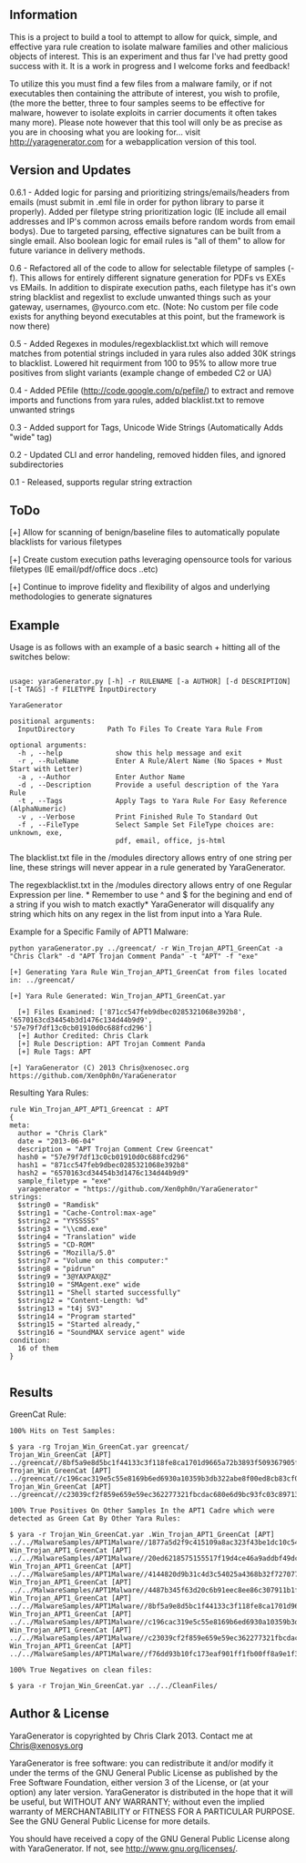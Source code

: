## Information
This is a project to build a tool to attempt to allow for quick, simple, and effective yara rule creation to isolate malware families and other malicious objects of interest. This is an experiment and thus far I've had pretty good success with it. It is a work in progress and I welcome forks and feedback!

To utilize this you must find a few files from a malware family, or if not executables then containing the attribute of interest, you wish to profile, (the more the better, three to four samples seems to be effective for malware, however to isolate exploits in carrier documents it often takes many more). Please note however that this tool will only be as precise as you are in choosing what you are looking for... visit http://yaragenerator.com for a webapplication version of this tool. 

## Version and Updates
0.6.1 - Added logic for parsing and prioritizing strings/emails/headers from emails (must submit in .eml file in order for python library to parse it properly). Added per filetype string prioritization logic (IE include all email addresses and IP's common across emails before random words from email bodys). Due to targeted parsing, effective signatures can be built from a single email. Also boolean logic for email rules is "all of them" to allow for future variance in delivery methods.

0.6 - Refactored all of the code to allow for selectable filetype of samples (-f). This allows for entirely different signature generation for PDFs vs EXEs vs EMails. In addition to dispirate execution paths, each filetype has it's own string blacklist and regexlist to exclude unwanted things such as your gateway, usernames, @yourco.com etc. (Note: No custom per file code exists for anything beyond executables at this point, but the framework is now there)

0.5 - Added Regexes in modules/regexblacklist.txt which will remove matches from potential strings included in yara rules also added 30K strings to blacklist. Lowered hit requirment from 100 to 95% to allow more true positives from slight variants (example change of embeded C2 or UA)

0.4 - Added PEfile (http://code.google.com/p/pefile/) to extract and remove imports and functions from yara rules, added blacklist.txt to remove unwanted strings

0.3 - Added support for Tags, Unicode Wide Strings (Automatically Adds "wide" tag)

0.2 - Updated CLI and error handeling, removed hidden files, and ignored subdirectories

0.1 - Released, supports regular string extraction

## ToDo
[+] Allow for scanning of benign/baseline files to automatically populate blacklists for various filetypes

[+] Create custom execution paths leveraging opensource tools for various filetypes (IE email/pdf/office docs ..etc)

[+] Continue to improve fidelity and flexibility of algos and underlying methodologies to generate signatures


## Example

Usage is as follows with an example of a basic search +  hitting all of
the switches below:
```

usage: yaraGenerator.py [-h] -r RULENAME [-a AUTHOR] [-d DESCRIPTION] [-t TAGS] -f FILETYPE InputDirectory 

YaraGenerator

positional arguments:
  InputDirectory        Path To Files To Create Yara Rule From

optional arguments:
  -h , --help             show this help message and exit
  -r , --RuleName         Enter A Rule/Alert Name (No Spaces + Must Start with Letter)
  -a , --Author           Enter Author Name
  -d , --Description      Provide a useful description of the Yara Rule
  -t , --Tags             Apply Tags to Yara Rule For Easy Reference (AlphaNumeric)
  -v , --Verbose          Print Finished Rule To Standard Out
  -f , --FileType         Select Sample Set FileType choices are: unknown, exe,
                          pdf, email, office, js-html
```

The blacklist.txt file in the /modules directory allows entry of one string per line, these strings will never appear in a rule generated by YaraGenerator.

The regexblacklist.txt in the /modules directory allows entry of one Regular Expression per line. * Remember to use ^ and $ for the begining and end of a string if you wish to match exactly* YaraGenerator will disqualify any string which hits on any regex in the list from input into a Yara Rule.

Example for a Specific Family of APT1 Malware:

```
python yaraGenerator.py ../greencat/ -r Win_Trojan_APT1_GreenCat -a "Chris Clark" -d "APT Trojan Comment Panda" -t "APT" -f "exe"

[+] Generating Yara Rule Win_Trojan_APT1_GreenCat from files located in: ../greencat/

[+] Yara Rule Generated: Win_Trojan_APT1_GreenCat.yar

  [+] Files Examined: ['871cc547feb9dbec0285321068e392b8', '6570163cd34454b3d1476c134d44b9d9', '57e79f7df13c0cb01910d0c688fcd296']
  [+] Author Credited: Chris Clark
  [+] Rule Description: APT Trojan Comment Panda
  [+] Rule Tags: APT

[+] YaraGenerator (C) 2013 Chris@xenosec.org https://github.com/Xen0ph0n/YaraGenerator
```
Resulting Yara Rules:
```
rule Win_Trojan_APT_APT1_Greencat : APT
{
meta:
  author = "Chris Clark"
  date = "2013-06-04"
  description = "APT Trojan Comment Crew Greencat"
  hash0 = "57e79f7df13c0cb01910d0c688fcd296"
  hash1 = "871cc547feb9dbec0285321068e392b8"
  hash2 = "6570163cd34454b3d1476c134d44b9d9"
  sample_filetype = "exe"
  yaragenerator = "https://github.com/Xen0ph0n/YaraGenerator"
strings:
  $string0 = "Ramdisk"
  $string1 = "Cache-Control:max-age"
  $string2 = "YYSSSSS"
  $string3 = "\\cmd.exe"
  $string4 = "Translation" wide
  $string5 = "CD-ROM"
  $string6 = "Mozilla/5.0"
  $string7 = "Volume on this computer:"
  $string8 = "pidrun"
  $string9 = "3@YAXPAX@Z"
  $string10 = "SMAgent.exe" wide
  $string11 = "Shell started successfully"
  $string12 = "Content-Length: %d"
  $string13 = "t4j SV3"
  $string14 = "Program started"
  $string15 = "Started already,"
  $string16 = "SoundMAX service agent" wide
condition:
  16 of them
}


```
## Results

GreenCat Rule:

```
100% Hits on Test Samples:

$ yara -rg Trojan_Win_GreenCat.yar greencat/
Trojan_Win_GreenCat [APT] ../greencat//8bf5a9e8d5bc1f44133c3f118fe8ca1701d9665a72b3893f509367905feb0a00
Trojan_Win_GreenCat [APT] ../greencat//c196cac319e5c55e8169b6ed6930a10359b3db322abe8f00ed8cb83cf0888d3b
Trojan_Win_GreenCat [APT] ../greencat//c23039cf2f859e659e59ec362277321fbcdac680e6d9bc93fc03c8971333c25e

100% True Positives On Other Samples In the APT1 Cadre which were detected as Green Cat By Other Yara Rules:

$ yara -r Trojan_Win_GreenCat.yar .Win_Trojan_APT1_GreenCat [APT] ../../MalwareSamples/APT1Malware//1877a5d2f9c415109a8ac323f43be1dc10c546a72ab7207a96c6e6e71a132956
Win_Trojan_APT1_GreenCat [APT] ../../MalwareSamples/APT1Malware//20ed6218575155517f19d4ce46a9addbf49dcadb8f5d7bd93efdccfe1925c7d0
Win_Trojan_APT1_GreenCat [APT] ../../MalwareSamples/APT1Malware//4144820d9b31c4d3c54025a4368b32f727077c3ec253753360349a783846747f
Win_Trojan_APT1_GreenCat [APT] ../../MalwareSamples/APT1Malware//4487b345f63d20c6b91eec8ee86c307911b1f2c3e29f337aa96a4a238bf2e87c
Win_Trojan_APT1_GreenCat [APT] ../../MalwareSamples/APT1Malware//8bf5a9e8d5bc1f44133c3f118fe8ca1701d9665a72b3893f509367905feb0a00
Win_Trojan_APT1_GreenCat [APT] ../../MalwareSamples/APT1Malware//c196cac319e5c55e8169b6ed6930a10359b3db322abe8f00ed8cb83cf0888d3b
Win_Trojan_APT1_GreenCat [APT] ../../MalwareSamples/APT1Malware//c23039cf2f859e659e59ec362277321fbcdac680e6d9bc93fc03c8971333c25e
Win_Trojan_APT1_GreenCat [APT] ../../MalwareSamples/APT1Malware//f76dd93b10fc173eaf901ff1fb00ff8a9e1f31e3bd86e00ff773b244b54292c5

100% True Negatives on clean files:

$ yara -r Trojan_Win_GreenCat.yar ../../CleanFiles/

```

## Author & License

YaraGenerator is copyrighted by Chris Clark 2013. Contact me at Chris@xenosys.org

YaraGenerator is free software: you can redistribute it and/or modify it under the terms of the GNU General Public License as published by the Free Software Foundation, either version 3 of the License, or (at your option) any later version.
YaraGenerator is distributed in the hope that it will be useful, but WITHOUT ANY WARRANTY; without even the implied warranty of MERCHANTABILITY or FITNESS FOR A PARTICULAR PURPOSE. See the GNU General Public License for more details.

You should have received a copy of the GNU General Public License along with YaraGenerator. If not, see http://www.gnu.org/licenses/.

